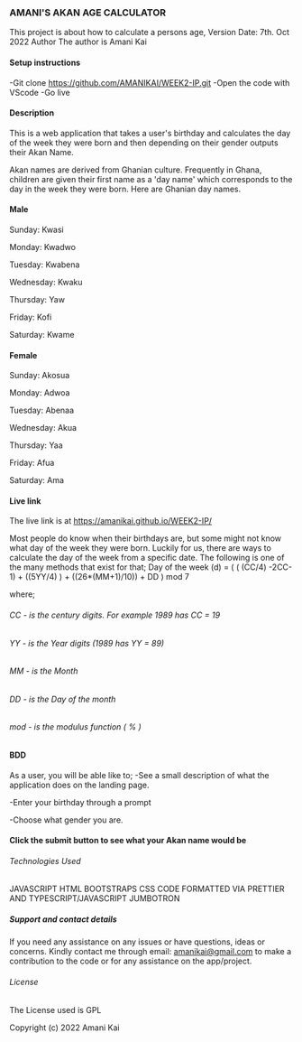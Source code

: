 ### AMANI'S AKAN AGE CALCULATOR
This project is about how to calculate a persons age,
Version Date: 7th. Oct 2022
Author
The author is Amani Kai

#### Setup instructions
-Git clone https://github.com/AMANIKAI/WEEK2-IP.git -Open the code with VScode -Go live

#### Description
This is a web application that takes a user's birthday and calculates the day of the week they were born and then depending on their gender outputs their Akan Name.

Akan names are derived from Ghanian culture. Frequently in Ghana, children are given their first name as a 'day name' which corresponds to the day in the week they were born. Here are Ghanian day names.

#### Male
Sunday: Kwasi

Monday: Kwadwo

Tuesday: Kwabena

Wednesday: Kwaku

Thursday: Yaw

Friday: Kofi

Saturday: Kwame

#### Female
Sunday: Akosua

Monday: Adwoa

Tuesday: Abenaa

Wednesday: Akua

Thursday: Yaa

Friday: Afua

Saturday: Ama

#### Live link
The live link is at https://amanikai.github.io/WEEK2-IP/

Most people do know when their birthdays are, but some might not know what day of the week they were born. Luckily for us, there are ways to calculate the day of the week from a specific date. The following is one of the many methods that exist for that;
Day of the week (d) = ( ( (CC/4) -2CC-1) + ((5YY/4) ) + ((26*(MM+1)/10)) + DD ) mod 7

where;

###### CC - is the century digits. For example 1989 has CC = 19

###### YY - is the Year digits (1989 has YY = 89)

###### MM - is the Month

###### DD - is the Day of the month

###### mod - is the modulus function ( % )

#### BDD
As a user, you will be able like to;
-See a small description of what the application does on the landing page.

-Enter your birthday through a prompt

-Choose what gender you are.

#### Click the submit button to see what your Akan name would be

###### Technologies Used
JAVASCRIPT HTML BOOTSTRAPS CSS CODE FORMATTED VIA PRETTIER AND TYPESCRIPT/JAVASCRIPT JUMBOTRON

##### Support and contact details
If you need any assistance on any issues or have questions, ideas or concerns. Kindly contact me through email: amanikai@gmail.com to make a contribution to the code or for any assistance on the app/project.

###### License
The License used is GPL

Copyright (c) 2022 Amani Kai